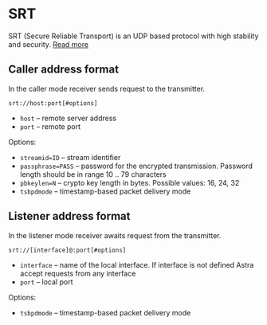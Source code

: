 # SRT

SRT (Secure Reliable Transport) is an UDP based protocol with high stability and security.
[Read more](/en/codex/#/protocols/srt)

## Caller address format

In the caller mode receiver sends request to the transmitter.

```
srt://host:port[#options]
```

- `host` – remote server address
- `port` – remote port

Options:

- `streamid=ID` – stream identifier
- `passphrase=PASS` – password for the encrypted transmission. Password length should be in range 10 .. 79 characters
- `pbkeylen=N` – crypto key length in bytes. Possible values: 16, 24, 32
- `tsbpdmode` – timestamp-based packet delivery mode

## Listener address format

In the listener mode receiver awaits request from the transmitter.

```
srt://[interface]@:port[#options]
```

- `interface` – name of the local interface. If interface is not defined Astra accept requests from any interface
- `port` – local port

Options:

- `tsbpdmode` – timestamp-based packet delivery mode
